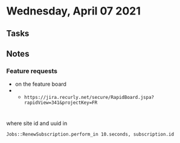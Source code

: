 # Wednesday, April 07 2021

## Tasks

## Notes
### Feature requests
* on the feature board
* * `https://jira.recurly.net/secure/RapidBoard.jspa?rapidView=341&projectKey=FR`

#
where site id and uuid in

`Jobs::RenewSubscription.perform_in 10.seconds, subscription.id`